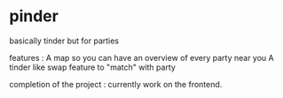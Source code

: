 # pinder

basically tinder but for parties

features :
A map so you can have an overview of every party near you 
A tinder like swap feature to "match" with party 

completion of the project :
currently work on the frontend.
